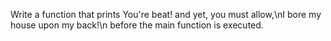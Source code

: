 Write a function that prints You're beat! and yet, you must allow,\nI bore my house upon my back!\n before the main function is executed.
